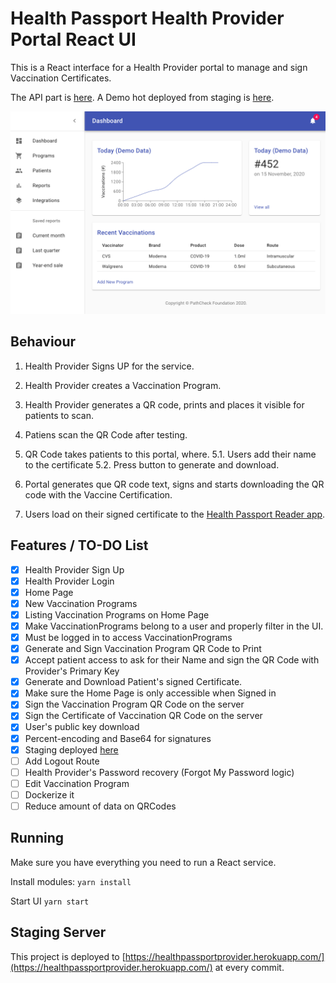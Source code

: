 # Health Passport Health Provider Portal React UI

This is a React interface for a Health Provider portal to manage and sign Vaccination Certificates. 

The API part is [here](https://github.com/vitorpamplona/healthpassport-provider-portal-api). 
A Demo hot deployed from staging is [here](https://healthpassport.vitorpamplona.com/). 

<img src="./docs/ProviderPortalPreview.png" data-canonical-src="./docs/ProviderPortalPreview.png"/>

## Behaviour

1. Health Provider Signs UP for the service. 
2. Health Provider creates a Vaccination Program. 
3. Health Provider generates a QR code, prints and places it visible for patients to scan. 

4. Patiens scan the QR Code after testing. 
5. QR Code takes patients to this portal, where. 
5.1. Users add their name to the certificate
5.2. Press button to generate and download. 
5. Portal generates que QR code text, signs and starts downloading the QR code with the Vaccine Certification. 

6. Users load on their signed certificate to the [Health Passport Reader app](https://github.com/vitorpamplona/healthpassport-reader-app). 

## Features / TO-DO List

- [x] Health Provider Sign Up
- [x] Health Provider Login 
- [x] Home Page
- [x] New Vaccination Programs
- [x] Listing Vaccination Programs on Home Page
- [x] Make VaccinationPrograms belong to a user and properly filter in the UI.
- [x] Must be logged in to access VaccinationPrograms 
- [x] Generate and Sign Vaccination Program QR Code to Print
- [x] Accept patient access to ask for their Name and sign the QR Code with Provider's Primary Key
- [x] Generate and Download Patient's signed Certificate. 
- [x] Make sure the Home Page is only accessible when Signed in
- [x] Sign the Vaccination Program QR Code on the server
- [x] Sign the Certificate of Vaccination QR Code on the server
- [x] User's public key download
- [x] Percent-encoding and Base64 for signatures
- [x] Staging deployed [here](https://healthpassport.vitorpamplona.com/)
- [ ] Add Logout Route
- [ ] Health Provider's Password recovery (Forgot My Password logic)
- [ ] Edit Vaccination Program
- [ ] Dockerize it
- [ ] Reduce amount of data on QRCodes

## Running

Make sure you have everything you need to run a React service. 

Install modules:
`yarn install`

Start UI
`yarn start`

## Staging Server

This project is deployed to [https://healthpassportprovider.herokuapp.com/](https://healthpassportprovider.herokuapp.com/) at every commit. 
